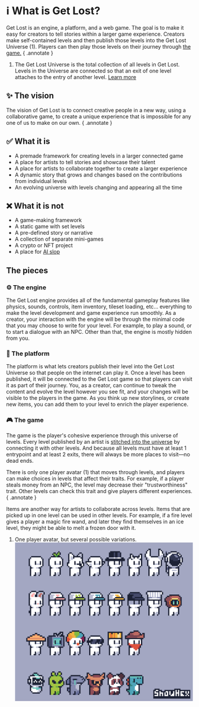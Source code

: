 # ℹ️ What is Get Lost?

Get Lost is an engine, a platform, and a web game. The goal is to make it easy for creators to tell stories within a larger game experience. Creators make self-contained levels and then publish those levels into the Get Lost Universe (1). Players can then play those levels on their journey through [the game.](#the-game)
{ .annotate }

1. The Get Lost Universe is the total collection of all levels in Get Lost. Levels in the Universe are connected so that an exit of one level attaches to the entry of another level. [Learn more](reference/universe.md)

## ✨ The vision

The vision of Get Lost is to connect creative people in a new way, using a collaborative game, to create a unique experience that is impossible for any one of us to make on our own.
{ .annotate }

## ✅ What it is

- A premade framework for creating levels in a larger connected game
- A place for artists to tell stories and showcase their talent
- A place for artists to collaborate together to create a larger experience
- A dynamic story that grows and changes based on the contributions from individual levels
- An evolving universe with levels changing and appearing all the time

## ❌ What it is not

- A game-making framework
- A static game with set levels
- A pre-defined story or narrative
- A collection of separate mini-games
- A crypto or NFT project
- A place for [AI slop](https://en.wikipedia.org/wiki/AI_slop)

## The pieces

### ⚙️ The engine

The Get Lost engine provides all of the fundamental gameplay features like physics, sounds, controls, item inventory, tileset loading, etc... everything to make the level development and game experience run smoothly. As a creator, your interaction with the engine will be through the minimal code that you may choose to write for your level. For example, to play a sound, or to start a dialogue with an NPC. Other than that, the engine is mostly hidden from you.

### 🧩 The platform

The platform is what lets creators publish their level into the Get Lost Universe so that people on the internet can play it. Once a level has been published, it will be connected to the Get Lost game so that players can visit it as part of their journey. You, as a creator, can continue to tweak the content and evolve the level however you see fit, and your changes will be visible to the players in the game. As you think up new storylines, or create new items, you can add them to your level to enrich the player experience.

### 🎮 The game

The game is the player's cohesive experience through this universe of levels. Every level published by an artist is [stitched into the universe](./reference/universe.md) by connecting it with other levels. And because all levels must have at least 1 entrypoint and at least 2 exits, there will always be more places to visit&mdash;no dead ends.

There is only one player avatar (1) that moves through levels, and players can make choices in levels that affect their traits. For example, if a player steals money from an NPC, the level may decrease their "trustworthiness" trait. Other levels can check this trait and give players different experiences.
{ .annotate }

Items are another way for artists to collaborate across levels. Items that are picked up in one level can be used in other levels. For example, if a fire level gives a player a magic fire wand, and later they find themselves in an ice level, they might be able to melt a frozen door with it.

1. One player avatar, but several possible variations. ![Player variations](assets/player-variations.png)
